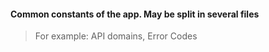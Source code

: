 #### Common constants of the app. May be split in several files

> For example: API domains, Error Codes